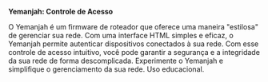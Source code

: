 **Yemanjah: Controle de Acesso**

O Yemanjah é um firmware de roteador que oferece uma maneira "estilosa" de gerenciar sua rede. Com uma interface HTML simples e eficaz, o Yemanjah permite autenticar dispositivos conectados à sua rede. Com esse controle de acesso intuitivo, você pode garantir a segurança e a integridade da sua rede de forma descomplicada. Experimente o Yemanjah e simplifique o gerenciamento da sua rede.
Uso educacional.
